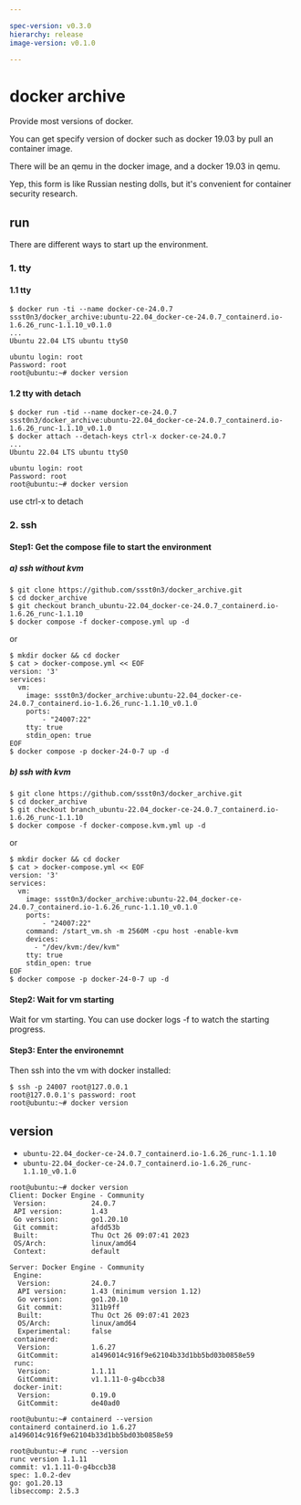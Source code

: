 ```yaml
---

spec-version: v0.3.0
hierarchy: release
image-version: v0.1.0

---
```


# docker archive

Provide most versions of docker. 

You can get specify version of docker such as docker 19.03 by pull an container image.

There will be an qemu in the docker image, and a docker 19.03 in qemu.

Yep, this form is like Russian nesting dolls, but it's convenient for container security research.

## run 

There are different ways to start up the environment.

### 1. tty 

#### 1.1 tty

```
$ docker run -ti --name docker-ce-24.0.7 ssst0n3/docker_archive:ubuntu-22.04_docker-ce-24.0.7_containerd.io-1.6.26_runc-1.1.10_v0.1.0
...
Ubuntu 22.04 LTS ubuntu ttyS0

ubuntu login: root
Password: root
root@ubuntu:~# docker version
```

#### 1.2 tty with detach

```
$ docker run -tid --name docker-ce-24.0.7 ssst0n3/docker_archive:ubuntu-22.04_docker-ce-24.0.7_containerd.io-1.6.26_runc-1.1.10_v0.1.0
$ docker attach --detach-keys ctrl-x docker-ce-24.0.7
...
Ubuntu 22.04 LTS ubuntu ttyS0

ubuntu login: root
Password: root
root@ubuntu:~# docker version
```

use ctrl-x to detach

### 2. ssh

#### Step1: Get the compose file to start the environment

##### a) ssh without kvm

```
$ git clone https://github.com/ssst0n3/docker_archive.git
$ cd docker_archive
$ git checkout branch_ubuntu-22.04_docker-ce-24.0.7_containerd.io-1.6.26_runc-1.1.10
$ docker compose -f docker-compose.yml up -d
```

or 

```
$ mkdir docker && cd docker
$ cat > docker-compose.yml << EOF
version: '3'
services:
  vm:
    image: ssst0n3/docker_archive:ubuntu-22.04_docker-ce-24.0.7_containerd.io-1.6.26_runc-1.1.10_v0.1.0
    ports:
        - "24007:22"
    tty: true
    stdin_open: true 
EOF
$ docker compose -p docker-24-0-7 up -d
```

##### b) ssh with kvm

```
$ git clone https://github.com/ssst0n3/docker_archive.git
$ cd docker_archive
$ git checkout branch_ubuntu-22.04_docker-ce-24.0.7_containerd.io-1.6.26_runc-1.1.10
$ docker compose -f docker-compose.kvm.yml up -d
```

or

```
$ mkdir docker && cd docker
$ cat > docker-compose.yml << EOF
version: '3'
services:
  vm:
    image: ssst0n3/docker_archive:ubuntu-22.04_docker-ce-24.0.7_containerd.io-1.6.26_runc-1.1.10_v0.1.0
    ports:
        - "24007:22"
    command: /start_vm.sh -m 2560M -cpu host -enable-kvm
    devices:
      - "/dev/kvm:/dev/kvm"
    tty: true
    stdin_open: true
EOF
$ docker compose -p docker-24-0-7 up -d
```

#### Step2: Wait for vm starting
Wait for vm starting. You can use docker logs -f to watch the starting progress.


#### Step3: Enter the environemnt
Then ssh into the vm with docker installed:

```
$ ssh -p 24007 root@127.0.0.1
root@127.0.0.1's password: root
root@ubuntu:~# docker version
```

## version
* `ubuntu-22.04_docker-ce-24.0.7_containerd.io-1.6.26_runc-1.1.10`
* `ubuntu-22.04_docker-ce-24.0.7_containerd.io-1.6.26_runc-1.1.10_v0.1.0`

```
root@ubuntu:~# docker version
Client: Docker Engine - Community
 Version:           24.0.7
 API version:       1.43
 Go version:        go1.20.10
 Git commit:        afdd53b
 Built:             Thu Oct 26 09:07:41 2023
 OS/Arch:           linux/amd64
 Context:           default

Server: Docker Engine - Community
 Engine:
  Version:          24.0.7
  API version:      1.43 (minimum version 1.12)
  Go version:       go1.20.10
  Git commit:       311b9ff
  Built:            Thu Oct 26 09:07:41 2023
  OS/Arch:          linux/amd64
  Experimental:     false
 containerd:
  Version:          1.6.27
  GitCommit:        a1496014c916f9e62104b33d1bb5bd03b0858e59
 runc:
  Version:          1.1.11
  GitCommit:        v1.1.11-0-g4bccb38
 docker-init:
  Version:          0.19.0
  GitCommit:        de40ad0
```

```
root@ubuntu:~# containerd --version
containerd containerd.io 1.6.27 a1496014c916f9e62104b33d1bb5bd03b0858e59
```

```
root@ubuntu:~# runc --version
runc version 1.1.11
commit: v1.1.11-0-g4bccb38
spec: 1.0.2-dev
go: go1.20.13
libseccomp: 2.5.3
```